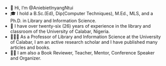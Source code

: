 - 👋 Hi, I’m @AniebietInyangNtui
- 🎓 I hold a B.Sc.(Ed), Dip(Computer Techniques), M.Ed., MLS, and a Ph.D. in Library and Information Science. 
- 🏫 I have over twenty-six (26) years of experience in the library and classroom of the University of Calabar, Nigeria. 
- 👩🏽‍🏫 As a Professor of Library and Information Science at the University of Calabar, I am an active research scholar and I have published many articles and books. 
- ✍🏽 I am also a Book Reviewer, Teacher, Mentor, Conference Speaker and Organizer.
